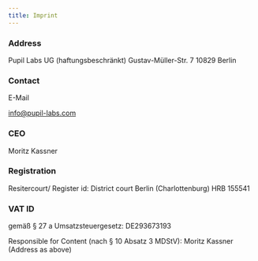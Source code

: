 ```yaml
---
title: Imprint
---
```

<h3 class="u-padBottom--0">Address</h3>

Pupil Labs UG (haftungsbeschränkt) Gustav-Müller-Str. 7 10829 Berlin

<h3 class="u-padBottom--0">Contact</h3>E-Mail 

<p><a href="mailto:info@pupil-labs.com" target="_blank">info@pupil-labs.com</a></p>

<h3 class="u-padBottom--0">CEO</h3>

Moritz Kassner

<h3 class="u-padBottom--0">Registration</h3>

Resitercourt/ Register id: District court Berlin (Charlottenburg) HRB 155541

<h3 class="u-padBottom--0">VAT ID</h3>

gemäß § 27 a Umsatzsteuergesetz: DE293673193

Responsible for Content (nach § 10 Absatz 3 MDStV): Moritz Kassner (Address as above)
